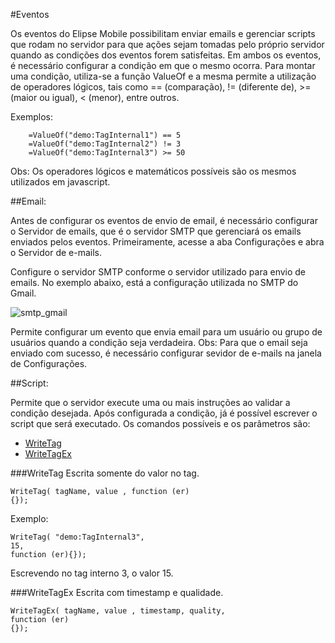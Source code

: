 #Eventos

Os eventos do Elipse Mobile possibilitam enviar emails e gerenciar scripts que rodam no servidor para que ações sejam tomadas pelo próprio servidor quando as condições dos eventos forem satisfeitas.
Em ambos os eventos, é necessário configurar a condição em que o mesmo ocorra. Para montar uma condição, utiliza-se a função ValueOf e a mesma permite a utilização de operadores lógicos, tais como == (comparação), != (diferente de), >= (maior ou igual), < (menor), entre outros. 

Exemplos:
```
	=ValueOf("demo:TagInternal1") == 5
	=ValueOf("demo:TagInternal2") != 3
	=ValueOf("demo:TagInternal3") >= 50
```

Obs: Os operadores lógicos e matemáticos possíveis são os mesmos utilizados em javascript. 

##Email:

Antes de configurar os eventos de envio de email, é necessário configurar o Servidor de emails, que é o servidor SMTP que gerenciará os emails enviados pelos eventos.
Primeiramente, acesse a aba Configurações e abra o Servidor de e-mails.

Configure o servidor SMTP conforme o servidor utilizado para envio de emails.
No exemplo abaixo, está a configuração utilizada no SMTP do Gmail.

![smtp_gmail](https://cloud.githubusercontent.com/assets/26389485/23870246/99d9a56a-0804-11e7-8396-f8da5003b032.png)

Permite configurar um evento que envia email para um usuário ou grupo de usuários quando a condição seja verdadeira.
Obs: Para que o email seja enviado com sucesso, é necessário configurar sevidor de e-mails na janela de Configurações.

##Script:

Permite que o servidor execute uma ou mais instruções ao validar a condição desejada.
	Após configurada a condição, já é possível escrever o script que será executado. Os comandos possíveis e os parâmetros são:

* [WriteTag](###WriteTag)
* [WriteTagEx](###WriteTagEx)

###WriteTag 
Escrita somente do valor no tag.

```
WriteTag( tagName, value , function (er) 
{});
```

Exemplo:
```
WriteTag( "demo:TagInternal3",
15,
function (er){});
```
Escrevendo no tag interno 3, o valor 15.

###WriteTagEx 
Escrita com timestamp e qualidade.

```
WriteTagEx( tagName, value , timestamp, quality, 
function (er) 
{});
```





